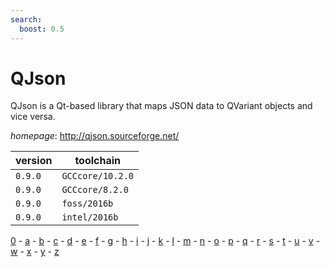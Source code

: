 ```yaml
---
search:
  boost: 0.5
---
```

# QJson

QJson is a Qt-based library that maps JSON data to QVariant objects and vice versa.

*homepage*: <http://qjson.sourceforge.net/>

version | toolchain
--------|----------
``0.9.0`` | ``GCCcore/10.2.0``
``0.9.0`` | ``GCCcore/8.2.0``
``0.9.0`` | ``foss/2016b``
``0.9.0`` | ``intel/2016b``

[0](../0/index.md) - [a](../a/index.md) - [b](../b/index.md) - [c](../c/index.md) - [d](../d/index.md) - [e](../e/index.md) - [f](../f/index.md) - [g](../g/index.md) - [h](../h/index.md) - [i](../i/index.md) - [j](../j/index.md) - [k](../k/index.md) - [l](../l/index.md) - [m](../m/index.md) - [n](../n/index.md) - [o](../o/index.md) - [p](../p/index.md) - [q](../q/index.md) - [r](../r/index.md) - [s](../s/index.md) - [t](../t/index.md) - [u](../u/index.md) - [v](../v/index.md) - [w](../w/index.md) - [x](../x/index.md) - [y](../y/index.md) - [z](../z/index.md)

